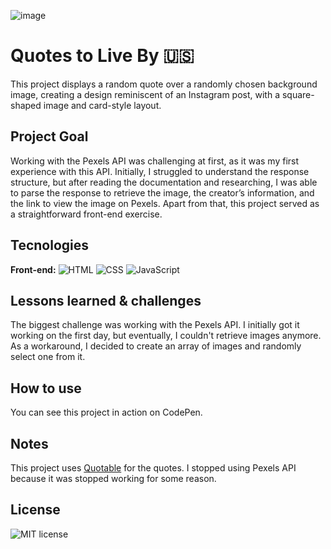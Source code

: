 ![image](https://github.com/user-attachments/assets/cfec4ef5-806f-471b-a6e8-fc92556f9be9)

# Quotes to Live By **🇺🇸**

This project displays a random quote over a randomly chosen background image, creating a design reminiscent of an Instagram post, with a square-shaped image and card-style layout.

## Project Goal

Working with the Pexels API was challenging at first, as it was my first experience with this API. Initially, I struggled to understand the response structure, but after reading the documentation and researching, I was able to parse the response to retrieve the image, the creator’s information, and the link to view the image on Pexels. Apart from that, this project served as a straightforward front-end exercise.

## Tecnologies

**Front-end:** ![HTML](https://img.shields.io/badge/HTML-%20?style=for-the-badge&color=orange) ![CSS](https://img.shields.io/badge/CSS-%20?style=for-the-badge&color=blue) ![JavaScript](https://img.shields.io/badge/JAVASCRIPT-%20?style=for-the-badge&logo=javascript&logoColor=black&color=%23EFD81E)


## Lessons learned & challenges

The biggest challenge was working with the Pexels API. I initially got it working on the first day, but eventually, I couldn't retrieve images anymore. As a workaround, I decided to create an array of images and randomly select one from it.

## How to use

You can see this project in action on CodePen.

## Notes

This project uses [Quotable](https://github.com/lukePeavey/quotable) for the quotes. I stopped using Pexels API because it was stopped working for some reason.

## **License**

![MIT license](https://img.shields.io/badge/License-MIT-%20?link=https%3A%2F%2Fchoosealicense.com%2Flicenses%2Fmit%2F)
